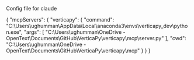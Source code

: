 Config file for claude

{
  "mcpServers": {
    "verticapy": {
      "command": "C:\\Users\\ughumman\\AppData\\Local\\anaconda3\\envs\\verticapy_dev\\python.exe",
      "args": [
        "C:\\Users\\ughumman\\OneDrive - OpenText\\Documents\\GitHub\\VerticaPy\\verticapy\\mcp\\server.py"
      ],
      "cwd": "C:\\Users\\ughumman\\OneDrive - OpenText\\Documents\\GitHub\\VerticaPy\\verticapy\\mcp"
    }
  }
}